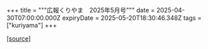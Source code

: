 +++
title = """広報くりやま　2025年5月号"""
date = 2025-04-30T07:00:00.000Z
expiryDate = 2025-05-20T18:30:46.348Z
tags = ["kuriyama"]
+++


[[source]](https://www.town.kuriyama.hokkaido.jp/site/koho/31476.html)

